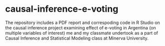 # causal-inference-e-voting

The repository includes a PDF report and correspoding code in R Studio on the causal inference project examining effect of e-voting in Argentina (on multiple variables of interest) me and my classmate undertook as a part of Causal Inference and Statistical Modeling class at Minerva University. 
